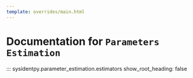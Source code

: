 ```yaml
---
template: overrides/main.html
---
```


# Documentation for `Parameters Estimation`

::: sysidentpy.parameter_estimation.estimators
      show_root_heading: false